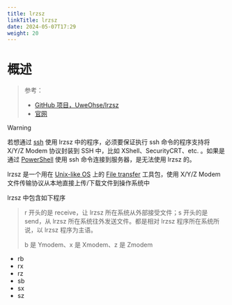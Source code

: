 ```yaml
---
title: lrzsz
linkTitle: lrzsz
date: 2024-05-07T17:29
weight: 20
---
```


# 概述

> 参考：
>
> - [GitHub 项目，UweOhse/lrzsz](https://github.com/UweOhse/lrzsz)
> - [官网](https://ohse.de/uwe/software/lrzsz.html)

> [!warning]
> 若想通过 [ssh](/docs/4.数据通信/Utility/OpenSSH/ssh.md) 使用 lrzsz 中的程序，必须要保证执行 ssh 命令的程序支持将 X/Y/Z Modem 协议封装到 SSH 中，比如 XShell、SecurityCRT、etc. 。如果是通过 [PowerShell](/docs/1.操作系统/Terminal%20与%20Shell/WindowsShell/PowerShell/PowerShell.md) 使用 ssh 命令连接到服务器，是无法使用 lrzsz 的。

lrzsz 是一个用在 [Unix-like OS](/docs/1.操作系统/Operating%20system/Unix-like%20OS/Unix-like%20OS.md) 上的 [File transfer](/docs/4.数据通信/File%20transfer/File%20transfer.md) 工具包，使用 X/Y/Z Modem 文件传输协议从本地直接上传/下载文件到操作系统中

lrzsz 中包含如下程序

> r 开头的是 receive，让 lrzsz 所在系统从外部接受文件；s 开头的是 send，从 lrzsz 所在系统往外发送文件。都是相对 lrzsz 程序所在系统所说，以 lrzsz 程序为主语。
>
> b 是 Ymodem、x 是 Xmodem、z 是 Zmodem

- rb
- rx
- rz
- sb
- sx
- sz
